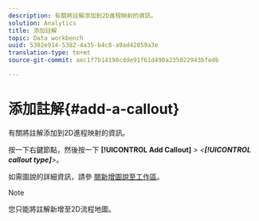 ```yaml
---
description: 有關將註解添加到2D進程映射的資訊。
solution: Analytics
title: 添加註解
topic: Data workbench
uuid: 5302e914-5382-4a35-b4c8-a9ad42859a3e
translation-type: tm+mt
source-git-commit: aec1f7b14198cdde91f61d490a235022943bfedb

---
```



# 添加註解{#add-a-callout}

有關將註解添加到2D進程映射的資訊。

按一下右鍵節點，然後按一下 **[!UICONTROL Add Callout]** > *&lt;**[!UICONTROL callout type]**>*。

如需圖說的詳細資訊，請參 [閱新增圖說至工作區](../../../../home/c-get-started/c-vis/c-call-wkspc.md#concept-212b09e763044d938987b4a9c658adc0)。

>[!NOTE]
>
>您只能將註解新增至2D流程地圖。

